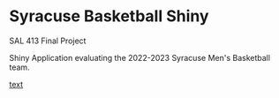 # Syracuse Basketball Shiny

SAL 413 Final Project

Shiny Application evaluating the 2022-2023 Syracuse Men's Basketball team. 

[text]((https://jarrett-markman.shinyapps.io/final/)https://jarrett-markman.shinyapps.io/final/)
